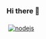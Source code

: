 ### Hi there 👋


<a href="#">
    <img src = "svg / dev / frameworks / nodejs.svg" alt = "nodejs" style = "vertical-align: top; margin: 6px 4px">
  </a>  
<!--
**LuaBarbosa/luabarbosa** is a ✨ _special_ ✨ repository because its `README.md` (this file) appears on your GitHub profile.

Here are some ideas to get you started:

- 🔭 I’m currently working on ...
- 🌱 I’m currently learning ...
- 👯 I’m looking to collaborate on ...
- 🤔 I’m looking for help with ...
- 💬 Ask me about ...
- 📫 How to reach me: ...
- 😄 Pronouns: ...
- ⚡ Fun fact: ...
-->
